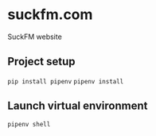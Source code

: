 # suckfm.com
SuckFM website

## Project setup

`pip install pipenv`
`pipenv install`

## Launch virtual environment

`pipenv shell`

